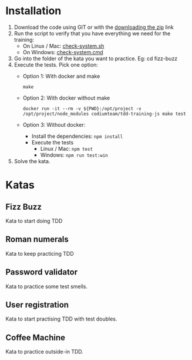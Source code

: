 # Installation
1. Download the code using GIT or with the [downloading the zip](https://github.com/CodiumTeam/tdd-training-js/archive/master.zip) link
2. Run the script to verify that you have everything we need for the training:
    - On Linux / Mac: [check-system.sh](./check-system.sh)
    - On Windows: [check-system.cmd](./check-system.cmd)
3. Go into the folder of the kata you want to practice. Eg: cd fizz-buzz
4. Execute the tests. Pick one option:  
    - Option 1: With docker and make

         `make`
    - Option 2: With docker without make

        `docker run -it --rm -v ${PWD}:/opt/project -v /opt/project/node_modules codiumteam/tdd-training-js make test`
    - Option 3: Without docker:
        - Install the dependencies: `npm install`
        - Execute the tests
   	        - Linux / Mac: `npm test`
            - Windows: `npm run test:win`
5. Solve the kata.

# Katas
## Fizz Buzz
Kata to start doing TDD
## Roman numerals
Kata to keep practicing TDD
## Password validator
Kata to practice some test smells.
## User registration
Kata to start practising TDD with test doubles.
## Coffee Machine
Kata to practice outside-in TDD.
